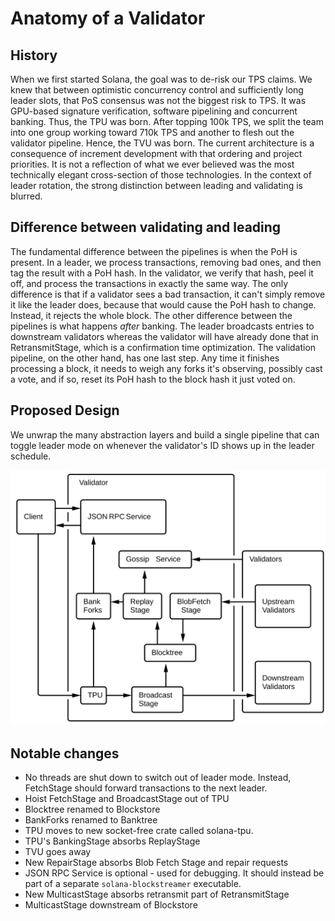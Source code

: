 # Anatomy of a Validator

## History

When we first started Solana, the goal was to de-risk our TPS claims. We
knew that between optimistic concurrency control and sufficiently long
leader slots, that PoS consensus was not the biggest risk to TPS. It
was GPU-based signature verification, software pipelining and concurrent
banking. Thus, the TPU was born. After topping 100k TPS, we split the team into
one group working toward 710k TPS and another to flesh out the validator
pipeline. Hence, the TVU was born. The current architecture is a consequence of
increment development with that ordering and project priorities. It is not a
reflection of what we ever believed was the most technically elegant
cross-section of those technologies. In the context of leader rotation, the
strong distinction between leading and validating is blurred.

## Difference between validating and leading

The fundamental difference between the pipelines is when the PoH is present. In
a leader, we process transactions, removing bad ones, and then tag the result
with a PoH hash. In the validator, we verify that hash, peel it off, and
process the transactions in exactly the same way. The only difference is that
if a validator sees a bad transaction, it can't simply remove it like the leader
does, because that would cause the PoH hash to change.  Instead, it rejects the
whole block. The other difference between the pipelines is what happens *after*
banking. The leader broadcasts entries to downstream validators whereas the
validator will have already done that in RetransmitStage, which is a
confirmation time optimization.  The validation pipeline, on the other hand,
has one last step. Any time it finishes processing a block, it needs to weigh
any forks it's observing, possibly cast a vote, and if so, reset its PoH hash
to the block hash it just voted on.

## Proposed Design

We unwrap the many abstraction layers and build a single pipeline that
can toggle leader mode on whenever the validator's ID shows up in the
leader schedule.

<img alt="Validator block diagram" src="img/validator.svg" class="center"/>

## Notable changes

* No threads are shut down to switch out of leader mode. Instead, FetchStage
  should forward transactions to the next leader.
* Hoist FetchStage and BroadcastStage out of TPU
* Blocktree renamed to Blockstore
* BankForks renamed to Banktree
* TPU moves to new socket-free crate called solana-tpu.
* TPU's BankingStage absorbs ReplayStage
* TVU goes away
* New RepairStage absorbs Blob Fetch Stage and repair requests
* JSON RPC Service is optional - used for debugging. It should instead
be part of a separate `solana-blockstreamer` executable. 
* New MulticastStage absorbs retransmit part of RetransmitStage
* MulticastStage downstream of Blockstore

